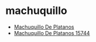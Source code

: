 # machuquillo

 * [Machuquillo De Platanos](../../index/m/machuquillo-de-platanos-15744.json)
 * [Machuquillo De Platanos 15744](../../index/m/machuquillo-de-platanos-15744.json)
